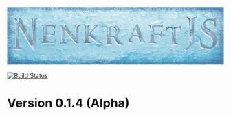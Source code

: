 ![alt text][logo]

[![Build Status](https://travis-ci.org/Nuuf/nenkraft.svg?branch=master)](https://travis-ci.org/Nuuf/nenkraft)

# Version 0.1.4 (Alpha)

[logo]: ./images/nenkraft-banner.png "nenkraft"
